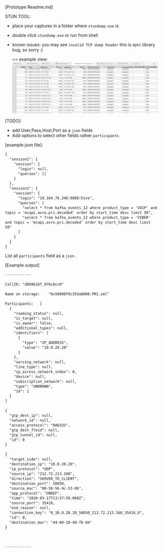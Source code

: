 [Prototype Readme.md]

STUN TOOL:
- place your captures in a folder where `stundump.exe` is
- double click `stundump.exe` or run from shell
- known issues: you may see `invalid TCP dump header` this is `dpkt` library bug, so sorry :) 
  
  ==
  example view:
  ![](s1.png)

[TODO]:
- add User,Pass,Host,Port as a `json` fields
- Add options to select other fields rather `participants`

[example json file]:
```
{
  "session1": {
    "session": {
      "login": null, 
      "queries": []
    }
  }, 
  "session2": {
    "session": {
      "login": "10.164.76.246:8888:hive", 
      "queries": [
        "select * from kafka_events_12 where product_type = 'VOIP' and topic = 'mcapi.avro.pri.decoded' order by start_time desc limit 50", 
        "select * from kafka_events_12 where product_type = 'VIBER' and topic = 'mcapi.avro.pri.decoded' order by start_time desc limit 50"
      ]
    }
  }
}
```



List all `participants` field as a `json` . 

[Example output]

```
------------

CallID:	"d808616f_976c0cc0"

Name on storage:	"0x50000f9c35da8000.PRI.xml"

Participants:	[
  {
    "roaming_status": null, 
    "is_target": null, 
    "is_owner": false, 
    "additional_types": null, 
    "identifiers": [
      {
        "type": "IP_ADDRESS", 
        "value": "10.0.20.20"
      }
    ], 
    "serving_network": null, 
    "line_type": null, 
    "ip_access_network_index": 0, 
    "device": null, 
    "subscription_network": null, 
    "type": "UNKNOWN", 
    "id": 1
  }
]

{
  "gtp_dest_ip": null, 
  "network_id": null, 
  "access_protocol": "RADIUS", 
  "gtp_dest_fteid": null, 
  "gtp_tunnel_id": null, 
  "id": 0
}

{
  "target_side": null, 
  "destination_ip": "10.0.20.20", 
  "ip_protocol": "UDP", 
  "source_ip": "212.72.213.160", 
  "direction": "SERVER_TO_CLIENT", 
  "destination_port": 50850, 
  "source_mac": "00-50-56-9c-53-0b", 
  "app_protocol": "UNDEF", 
  "time": "2020-03-17T13:57:59.090Z", 
  "source_port": 35416, 
  "end_reason": null, 
  "connection_key": "0_10.0.20.20_50850_212.72.213.160_35416_U", 
  "id": 0, 
  "destination_mac": "44-00-10-40-fb-84"
}



------------
```